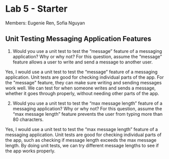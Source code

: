 # Lab 5 - Starter
Members: Eugenie Ren, Sofia Nguyan

## Unit Testing Messaging Application Features

1) Would you use a unit test to test the “message” feature of a messaging application? Why or why not? For this question, assume the “message” feature allows a user to write and send a message to another user.

Yes, I would use a unit test to test the “message” feature of a messaging application. Unit tests are good for checking individual parts of the app. For the "message" feature, they can make sure writing and sending messages work well. We can test for when someone writes and sends a message, whether it goes through properly, without needing other parts of the app.

2) Would you use a unit test to test the “max message length” feature of a messaging application? Why or why not? For this question, assume the “max message length” feature prevents the user from typing more than 80 characters.

Yes, I would use a unit test to test the “max message length” feature of a messaging application. Unit tests are good for checking individual parts of the app, such as checking if message length exceeds the max message length. By doing unit tests, we can try different message lengths to see if the app works properly.
